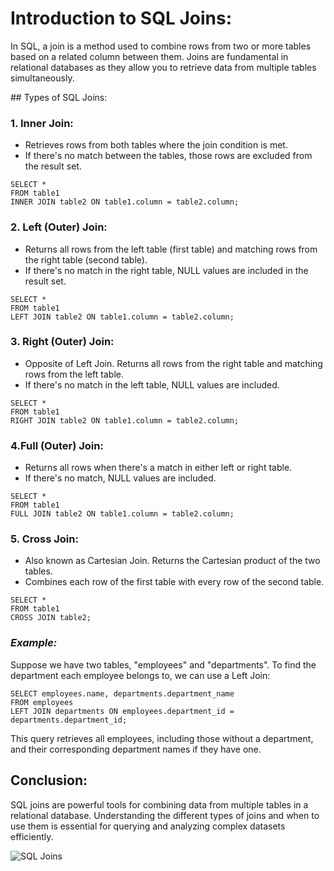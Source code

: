 # Introduction to SQL Joins:

In SQL, a join is a method used to combine rows from two or more tables based on a related column between them. Joins are fundamental in relational databases as they allow you to retrieve data from multiple tables simultaneously.

## Types of SQL Joins:

### 1. Inner Join:

- Retrieves rows from both tables where the join condition is met.
- If there's no match between the tables, those rows are excluded from the result set.

```
SELECT *
FROM table1
INNER JOIN table2 ON table1.column = table2.column;
```

### 2. Left (Outer) Join:

- Returns all rows from the left table (first table) and matching rows from the right table (second table).
- If there's no match in the right table, NULL values are included in the result set.

```
SELECT *
FROM table1
LEFT JOIN table2 ON table1.column = table2.column;
```

### 3. Right (Outer) Join:

- Opposite of Left Join. Returns all rows from the right table and matching rows from the left table.
- If there's no match in the left table, NULL values are included.

```
SELECT *
FROM table1
RIGHT JOIN table2 ON table1.column = table2.column;
```

### 4.Full (Outer) Join:

- Returns all rows when there's a match in either left or right table.
- If there's no match, NULL values are included.

```
SELECT *
FROM table1
FULL JOIN table2 ON table1.column = table2.column;
```

### 5. Cross Join:

- Also known as Cartesian Join. Returns the Cartesian product of the two tables.
- Combines each row of the first table with every row of the second table.

```
SELECT *
FROM table1
CROSS JOIN table2;
```

### *Example:*

Suppose we have two tables, "employees" and "departments". To find the department each employee belongs to, we can use a Left Join:

```
SELECT employees.name, departments.department_name
FROM employees
LEFT JOIN departments ON employees.department_id = departments.department_id;
```

This query retrieves all employees, including those without a department, and their corresponding department names if they have one.

## Conclusion:

SQL joins are powerful tools for combining data from multiple tables in a relational database. Understanding the different types of joins and when to use them is essential for querying and analyzing complex datasets efficiently.


![SQL Joins](https://i.stack.imgur.com/FYwNJ.png)
